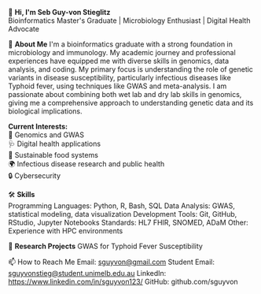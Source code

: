 👋 **Hi, I'm Seb Guy-von Stieglitz** \
Bioinformatics Master's Graduate | Microbiology Enthusiast | Digital Health Advocate

🧬 **About Me**
I'm a bioinformatics graduate with a strong foundation in microbiology and immunology. My academic journey and professional experiences have equipped me with diverse skills in genomics, data analysis, and coding. My primary focus is understanding the role of genetic variants in disease susceptibility, particularly infectious diseases like Typhoid fever, using techniques like GWAS and meta-analysis. I am passionate about combining both wet lab and dry lab skills in genomics, giving me a comprehensive approach to understanding genetic data and its biological implications.

**Current Interests:** \
🧬 Genomics and GWAS \
🩺 Digital health applications \
🌱 Sustainable food systems \
🌍 Infectious disease research and public health \
🔒 Cybersecurity

🛠 **Skills** \
Programming Languages: Python, R, Bash, SQL
Data Analysis: GWAS, statistical modeling, data visualization 
Development Tools: Git, GitHub, RStudio, Jupyter Notebooks
Standards: HL7 FHIR, SNOMED, ADaM
Other: Experience with HPC environments 

🔬 **Research Projects**
GWAS for Typhoid Fever Susceptibility

📫 How to Reach Me
Email: sguyvon@gmail.com
Student Email: sguyvonstieg@student.unimelb.edu.au
LinkedIn: https://www.linkedin.com/in/sguyvon123/
GitHub: github.com/sguyvon
<!---
sguyvon/sguyvon is a ✨ special ✨ repository because its `README.md` (this file) appears on your GitHub profile.
You can click the Preview link to take a look at your changes.
--->
